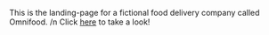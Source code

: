 This is the landing-page for a fictional food delivery company called Omnifood. /n
Click [here](https://captaincustard.github.io/omnifood/) to take a look!
